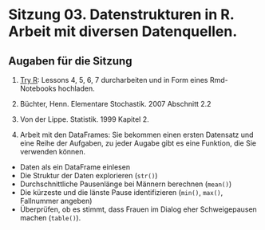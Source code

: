# Sitzung 03. Datenstrukturen in R. Arbeit mit diversen Datenquellen.

## Augaben für die Sitzung
1. [Try R](http://tryr.codeschool.com/): Lessons 4, 5, 6, 7 durcharbeiten
   und in Form eines Rmd-Notebooks hochladen.
2. Büchter, Henn. Elementare Stochastik. 2007
   Abschnitt 2.2
3. Von der Lippe. Statistik. 1999
   Kapitel 2.

4. Arbeit mit den DataFrames: Sie bekommen einen ersten Datensatz und eine Reihe der Aufgaben, zu jeder Augabe gibt es eine Funktion, die Sie verwenden können.

  - Daten als ein DataFrame einlesen
  - Die Struktur der Daten explorieren (`str()`)
  - Durchschnittliche Pausenlänge bei Männern berechnen (`mean()`)
  - Die kürzeste und die länste Pause identifizieren (`min()`, `max()`, Fallnummer angeben)
  - Überprüfen, ob es stimmt, dass Frauen im Dialog eher Schweigepausen machen (`table()`).
